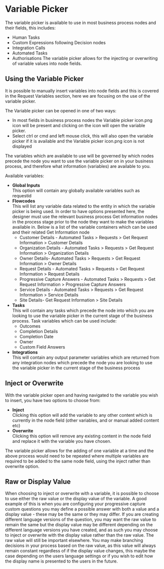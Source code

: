 # Variable Picker
The variable picker is available to use in most business process nodes and their fields, this includes:
* Human Tasks
* Custom Expressions following Decision nodes
* Integration Calls
* Automated Tasks
* Authorisations
The variable picker allows for the injecting or overwriting of variable values into node fields.

## Using the Variable Picker
It is possible to manually insert variables into node fields and this is covered in the Request Variables section, here we are focusing on the use of the variable picker.

The Variable picker can be opened in one of two ways:
* In most fields in business process nodes the Variable picker icon.png icon will be present and clicking on the icon will open the variable picker.
* Select ctrl or cmd and left mouse click, this will also open the variable picker if it is available and the Variable picker icon.png icon is not displayed

The variables which are available to use will be governed by which nodes precede the node you want to use the variable picker on in your business process, and therefore what information (variables) are available to you.

Available variables:
* **Global Inputs**<br>This option will contain any globally available variables such as requestid
* **Flowcodes**<br>This will list any variable data related to the entity in which the variable picker is being used. In order to have options presented here, the designer must use the relevant business process Get information nodes in the process stage prior to the node they want to make the variables available in.
Below is a list of the variable containers which can be used and their related Get Information node
    * Customer Details - Automated Tasks > Requests > Get Request Information > Customer Details
    * Organization Details - Automated Tasks > Requests > Get Request Information > Organization Details
    * Owner Details- Automated Tasks > Requests > Get Request Information > Owner Details
    * Request Details - Automated Tasks > Requests > Get Request Information > Request Details
    * Progressive Capture Answers - Automated Tasks > Requests > Get Request Information > Progressive Capture Answers
    * Service Details - Automated Tasks > Requests > Get Request Information > Service Details
    * Site Details- Get Request Information > Site Details
* **Tasks**<br>This will contain any tasks which precede the node into which you are looking to use the variable picker in the current stage of the business process.
Task variables which can be used include:
    * Outcomes
    * Completion Details
    * Completion Date
    * Owner
    * Custom Field Answers
* **Integrations**<br>This will contain any output parameter variables which are returned from any integration nodes which precede the node you are looking to use the variable picker in the current stage of the business process

## Inject or Overwrite
With the variable picker open and having navigated to the variable you wish to insert, you have two options to choose from:

* **Inject**<br>Clicking this option will add the variable to any other content which is currently in the node field (other variables, and or manual added content etc)
* **Overwrite**<br>Clicking this option will remove any existing content in the node field and replace it with the variable you have chosen.  

The variable picker allows for the adding of one variable at a time and the above process would need to be repeated where multiple variables are required to be added to the same node field, using the inject rather than overwrite option.

## Raw or Display Value
When choosing to inject or overwrite with a variable, it is possible to choose to use either the raw value or the display value of the variable. A good example of this is when you are configuring your progressive capture custom questions you may define a possible answer with both a value and a display value - these may be the same or they may differ. If you are creating different language versions of the question, you may want the raw value to remain the same but the display value may be different depending on the different language versions you have created, and as such you may choose to inject or overwrite with the display value rather than the raw value. The raw value will still be important elsewhere. You may make branching decisions in your process based on the raw value, as this value will always remain constant regardless of if the display value changes, this maybe the case depending on the users language settings or if you wish to edit how the display name is presented to the users in the future.